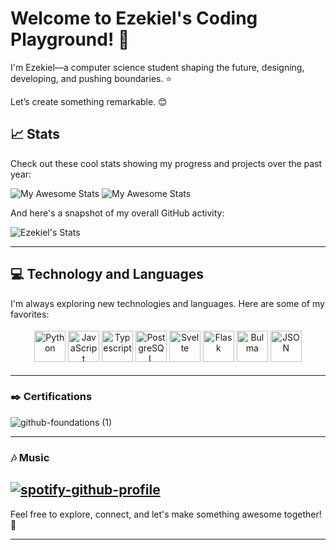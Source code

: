 # Welcome to Ezekiel's Coding Playground! 🎢

I'm Ezekiel—a computer science student shaping the future, designing, developing, and pushing boundaries. ⭐

Let’s create something remarkable. 😊


## 📈 Stats

Check out these cool stats showing my progress and projects over the past year:

![My Awesome Stats](https://api.githubtrends.io/user/svg/Ezek-iel/langs?time_range=one_year&use_percent=True&theme=dark) ![My Awesome Stats](https://api.githubtrends.io/user/svg/Ezek-iel/repos?time_range=one_year&loc_metric=changed&theme=dark)

And here's a snapshot of my overall GitHub activity:

![Ezekiel's Stats](https://github-readme-stats.vercel.app/api?username=Ezek-iel&show_icons=true&theme=transparent)

---

## 💻 Technology and Languages

I'm always exploring new technologies and languages. Here are some of my favorites:

<div style="text-align: center; padding: 4px; border-radius: 10px">
    <img src="https://cdn.jsdelivr.net/gh/devicons/devicon@latest/icons/python/python-original.svg" height="50px" alt="Python"/>
    <img src="https://cdn.jsdelivr.net/gh/devicons/devicon@latest/icons/javascript/javascript-original.svg" height="50px" alt="JavaScript"/>
    <img src="https://cdn.jsdelivr.net/gh/devicons/devicon@latest/icons/typescript/typescript-original.svg" height="50px" alt="Typescript"/>
    <img src="https://cdn.jsdelivr.net/gh/devicons/devicon@latest/icons/postgresql/postgresql-original.svg" height="50px" alt="PostgreSQL"/>
    <img src="https://cdn.jsdelivr.net/gh/devicons/devicon@latest/icons/svelte/svelte-original.svg" height="50px" alt="Svelte" />
    <img src="https://cdn.jsdelivr.net/gh/devicons/devicon@latest/icons/flask/flask-original.svg" height="50px" alt="Flask" style="background-color: white"/>
    <img src="https://cdn.jsdelivr.net/gh/devicons/devicon@latest/icons/bulma/bulma-plain.svg" height="50px" alt="Bulma" />
    <img src="https://cdn.jsdelivr.net/gh/devicons/devicon@latest/icons/json/json-original.svg" height="50px" alt="JSON"/>
</div>

---

### ✒️ Certifications
![github-foundations (1)](https://github.com/user-attachments/assets/ad9fb763-40f3-43bd-a874-ed1fd3a8c92e)

---

### 🎶 Music
[![spotify-github-profile](https://spotify-github-profile.kittinanx.com/api/view?uid=31yi42ui4e77bv6tslqls2ogn3na&cover_image=true&theme=default&show_offline=false&background_color=121212&interchange=false&bar_color_cover=false)](https://github.com/kittinan/spotify-github-profile)
---

Feel free to explore, connect, and let's make something awesome together! 🚀

---
